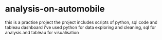 # analysis-on-automobile
this is a practise project 
the project includes scripts of python, sql code and tableau dashboard
i've used python for data exploring and cleaning, sql for analysis and tableau for visualisation 
